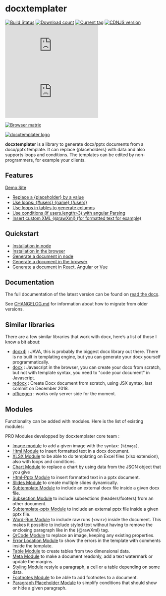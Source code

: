 # docxtemplater

[![Build Status](https://travis-ci.com/open-xml-templating/docxtemplater.svg?branch=master&style=flat)](https://travis-ci.com/open-xml-templating/docxtemplater) [![Download count](https://img.shields.io/npm/dm/docxtemplater.svg?style=flat)](https://www.npmjs.org/package/docxtemplater) [![Current tag](https://img.shields.io/npm/v/docxtemplater.svg?style=flat)](https://www.npmjs.org/package/docxtemplater) [![CDNJS version](https://img.shields.io/cdnjs/v/docxtemplater.svg)](https://cdnjs.com/libraries/docxtemplater) [![size](http://img.badgesize.io/https://raw.githubusercontent.com/open-xml-templating/docxtemplater-build/master/build/docxtemplater-latest.min.js?label=size&style=flat-square)](https://raw.githubusercontent.com/open-xml-templating/docxtemplater-build/master/build/docxtemplater-latest.min.js) [![gzip size](http://img.badgesize.io/https://raw.githubusercontent.com/open-xml-templating/docxtemplater-build/master/build/docxtemplater-latest.min.js?compression=gzip&label=gzip%20size&style=flat-square)](https://raw.githubusercontent.com/open-xml-templating/docxtemplater-build/master/build/docxtemplater-latest.min.js)

[![Browser matrix](https://saucelabs.com/browser-matrix/jsninja.svg)](https://saucelabs.com/u/jsninja)

[![docxtemplater logo](https://raw.githubusercontent.com/open-xml-templating/docxtemplater/master/logo-small.png)](https://docxtemplater.com/)

**docxtemplater** is a library to generate docx/pptx documents from a docx/pptx template. It can replace {placeholders} with data and also supports loops and conditions. The templates can be edited by non-programmers, for example your clients.

## Features

[Demo Site](https://docxtemplater.com/demo)

- <a href="https://docxtemplater.com/demo#simple">Replace a {placeholder} by a value</a>
- <a href="https://docxtemplater.com/demo#loops">Use loops: {#users} {name} {/users} </a>
- <a href="https://docxtemplater.com/demo#loop-table">Use loops in tables to generate columns</a>
- <a href="https://docxtemplater.com/demo#conditions">Use conditions (if users.length>3) with angular Parsing</a>
- <a href="https://docxtemplater.com/demo#xml-insertion">Insert custom XML {@rawXml} (for formatted text for example)</a>

## Quickstart

- [Installation in node](https://docxtemplater.readthedocs.io/en/latest/installation.html#node)
- [Installation in the browser](https://docxtemplater.readthedocs.io/en/latest/installation.html#browser)
- [Generate a document in node](https://docxtemplater.readthedocs.io/en/latest/generate.html#node)
- [Generate a document in the browser](https://docxtemplater.readthedocs.io/en/latest/generate.html#browser)
- [Generate a document in React, Angular or Vue](https://docxtemplater.readthedocs.io/en/latest/generate.html#react-angular-vue)

## Documentation

The full documentation of the latest version can be found on [read the docs](http://docxtemplater.readthedocs.io/en/latest/).

See [CHANGELOG.md](CHANGELOG.md) for information about how to migrate from older versions.

## Similar libraries

There are a few similar libraries that work with docx, here’s a list of those I know a bit about:

- [docx4j](https://www.docx4java.org/trac/docx4j) : JAVA, this is probably the biggest docx library out there. There is no built in templating engine, but you can generate your docx yourself programmatically.
- [docx](https://github.com/dolanmiu/docx) : Javascript in the browser, you can create your docx from scratch, but not with template syntax, you need to "code your document" in Javascript.
- [redocx](https://github.com/nitin42/redocx) : Create Docx document from scratch, using JSX syntax, last commit on December 2018.
- [officegen](https://github.com/Ziv-Barber/officegen) : works only server side for the moment.

## Modules

Functionality can be added with modules. Here is the list of existing modules:

PRO Modules developped by docxtemplater core team :

- [Image module](https://docxtemplater.com/modules/image/) to add a given image with the syntax: `{%image}`.
- [Html Module](https://docxtemplater.com/modules/html/) to insert formatted text in a docx document.
- [XLSX Module](https://docxtemplater.com/modules/xlsx) to be able to do templating on Excel files (xlsx extension), also with loops and conditions.
- [Chart Module](https://docxtemplater.com/modules/chart/) to replace a chart by using data from the JSON object that you give
- [Html-Pptx Module](https://docxtemplater.com/modules/html-pptx/) to insert formatted text in a pptx document.
- [Slides Module](https://docxtemplater.com/modules/slides/) to create multiple slides dynamically.
- [Subtemplate Module](https://docxtemplater.com/modules/subtemplate) to include an external docx file inside a given docx file.
- [Subsection Module](https://docxtemplater.com/modules/subsection) to include subsections (headers/footers) from an other document.
- [Subtemplate-pptx Module](https://docxtemplater.com/modules/pptx-sub/) to include an external pptx file inside a given pptx file.
- [Word-Run Module](https://docxtemplater.com/modules/word-run) to include raw runs (<w:r>) inside the document. This makes it possible to include styled text without having to remove the enclosing paragraph like in the {@rawXml} tag.
- [QrCode Module](https://docxtemplater.com/modules/qrcode) to replace an image, keeping any existing properties.
- [Error Location Module](https://docxtemplater.com/modules/error-location) to show the errors in the template with comments inside the template.
- [Table Module](https://docxtemplater.com/modules/table) to create tables from two dimensional data.
- [Meta Module](https://docxtemplater.com/modules/meta) to make a document readonly, add a text watermark or update the margins.
- [Styling Module](https://docxtemplater.com/modules/styling) restyle a paragraph, a cell or a table depending on some data.
- [Footnotes Module](https://docxtemplater.com/modules/footnotes) to be able to add footnotes to a document.
- [Paragraph Placeholder Module](https://docxtemplater.com/modules/paragraph-placeholder) to simplify conditions that should show or hide a given paragraph.
